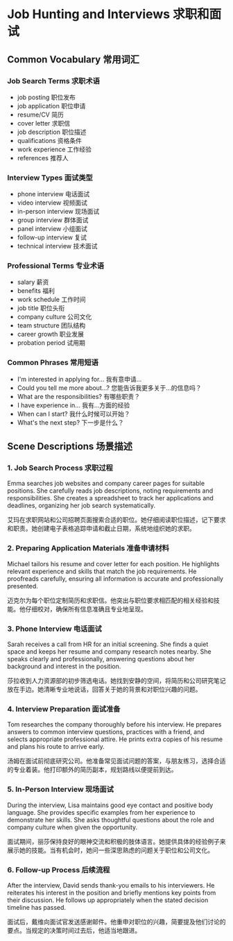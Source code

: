 # Job Hunting and Interviews 求职和面试

## Common Vocabulary 常用词汇

### Job Search Terms 求职术语
- job posting 职位发布
- job application 职位申请
- resume/CV 简历
- cover letter 求职信
- job description 职位描述
- qualifications 资格条件
- work experience 工作经验
- references 推荐人

### Interview Types 面试类型
- phone interview 电话面试
- video interview 视频面试
- in-person interview 现场面试
- group interview 群体面试
- panel interview 小组面试
- follow-up interview 复试
- technical interview 技术面试

### Professional Terms 专业术语
- salary 薪资
- benefits 福利
- work schedule 工作时间
- job title 职位头衔
- company culture 公司文化
- team structure 团队结构
- career growth 职业发展
- probation period 试用期

### Common Phrases 常用短语
- I'm interested in applying for... 我有意申请...
- Could you tell me more about...? 您能告诉我更多关于...的信息吗？
- What are the responsibilities? 有哪些职责？
- I have experience in... 我有...方面的经验
- When can I start? 我什么时候可以开始？
- What's the next step? 下一步是什么？

## Scene Descriptions 场景描述

### 1. Job Search Process 求职过程
Emma searches job websites and company career pages for suitable positions. She carefully reads job descriptions, noting requirements and responsibilities. She creates a spreadsheet to track her applications and deadlines, organizing her job search systematically.

艾玛在求职网站和公司招聘页面搜索合适的职位。她仔细阅读职位描述，记下要求和职责。她创建电子表格追踪申请和截止日期，系统地组织她的求职。

### 2. Preparing Application Materials 准备申请材料
Michael tailors his resume and cover letter for each position. He highlights relevant experience and skills that match the job requirements. He proofreads carefully, ensuring all information is accurate and professionally presented.

迈克尔为每个职位定制简历和求职信。他突出与职位要求相匹配的相关经验和技能。他仔细校对，确保所有信息准确且专业地呈现。

### 3. Phone Interview 电话面试
Sarah receives a call from HR for an initial screening. She finds a quiet space and keeps her resume and company research notes nearby. She speaks clearly and professionally, answering questions about her background and interest in the position.

莎拉收到人力资源部的初步筛选电话。她找到安静的空间，将简历和公司研究笔记放在手边。她清晰专业地说话，回答关于她的背景和对职位兴趣的问题。

### 4. Interview Preparation 面试准备
Tom researches the company thoroughly before his interview. He prepares answers to common interview questions, practices with a friend, and selects appropriate professional attire. He prints extra copies of his resume and plans his route to arrive early.

汤姆在面试前彻底研究公司。他准备常见面试问题的答案，与朋友练习，选择合适的专业着装。他打印额外的简历副本，规划路线以便提前到达。

### 5. In-Person Interview 现场面试
During the interview, Lisa maintains good eye contact and positive body language. She provides specific examples from her experience to demonstrate her skills. She asks thoughtful questions about the role and company culture when given the opportunity.

面试期间，丽莎保持良好的眼神交流和积极的肢体语言。她提供具体的经验例子来展示她的技能。当有机会时，她问一些深思熟虑的问题关于职位和公司文化。

### 6. Follow-up Process 后续流程
After the interview, David sends thank-you emails to his interviewers. He reiterates his interest in the position and briefly mentions key points from their discussion. He follows up appropriately when the stated decision timeline has passed.

面试后，戴维向面试官发送感谢邮件。他重申对职位的兴趣，简要提及他们讨论的要点。当规定的决策时间过去后，他适当地跟进。

